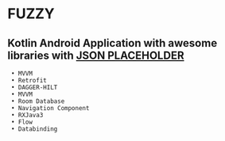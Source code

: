 # FUZZY

 ## Kotlin Android Application with awesome libraries with [JSON PLACEHOLDER](https://jsonplaceholder.typicode.com/) 
    
     • MVVM
     • Retrofit
     • DAGGER-HILT
     • MVVM
     • Room Database
     • Navigation Component
     • RXJava3
     • Flow
     • Databinding
